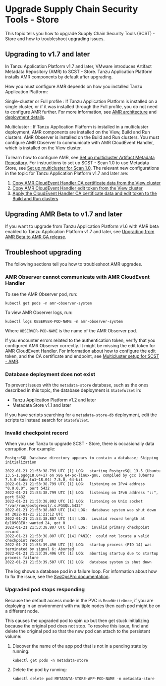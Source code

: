 # Upgrade Supply Chain Security Tools - Store

This topic tells you how to upgrade Supply Chain Security Tools (SCST) - Store and how to
troubleshoot upgrading issues.

## <a id="upgrading-1-7"></a> Upgrading to v1.7 and later

In Tanzu Application Platform v1.7 and later, VMware introduces Artifact Metadata Repository (AMR)
to SCST - Store. Tanzu Application Platform installs AMR components by default after upgrading.

How you must configure AMR depends on how you installed Tanzu Application Platform:

Single-cluster or Full profile
: If Tanzu Application Platform is installed on a single cluster, or if it was installed through the
  Full profile, you do not need to configure AMR further. For more information, see
  [AMR architecture](amr/architecture.hbs.md) and [deployment details](deployment-details.hbs.md).

Multicluster
: If Tanzu Application Platform is installed in a multicluster deployment, AMR components are
  installed on the View, Build and Run clusters. AMR Observer is installed on the Build and Run
  clusters. You must configure  AMR Observer to communicate with AMR CloudEvent Handler, which is
  installed on the View cluster.

  To learn how to configure AMR, see [Set up multicluster Artifact Metadata Repository](multicluster-setup.hbs.md).
  For instructions to set up SCST - Scan 1.0 to use Metadata Store, see
  [Set up multicluster for Scan 1.0](../scst-scan/multicluster-setup-scan-v1.hbs.md).
  The relevant new configurations in the topic for Tanzu Application Platform v1.7 and later are:

  1. [Copy AMR CloudEvent Handler CA certificate data from the View cluster](multicluster-setup.hbs.md#copy-ceh-ca)
  2. [Copy AMR CloudEvent Handler edit token from the View cluster](multicluster-setup.hbs.md#copy-ceh-token)
  3. [Apply the CloudEvent Handler CA certificate data and edit token to the Build and Run clusters](multicluster-setup.hbs.md#apply-ceh-ca-token)

## <a id="upgrading-1-7"></a> Upgrading AMR Beta to v1.7 and later

If you want to upgrade from Tanzu Application Platform v1.6 with AMR beta enabled to Tanzu
Application Platform v1.7 and later, see
[Upgrading from AMR Beta to AMR GA release](upgrading-amr-beta.hbs.md).

## <a id="troubleshoot"></a>Troubleshoot upgrading

The following sections tell you how to troubleshoot AMR upgrades.

### <a id="observer-cannot-talk-to-ceh"></a> AMR Observer cannot communicate with AMR CloudEvent Handler

To see the AMR Observer pod, run:

```console
kubectl get pods -n amr-observer-system
```

To view AMR Observer logs, run:

```console
kubectl logs OBSERVER-POD-NAME -n amr-observer-system
```

Where `OBSERVER-POD-NAME` is the name of the AMR Observer pod.

If you encounter errors related to the authentication token, verify that you configured AMR Observer
correctly. It might be missing the edit token for AMR CloudEvent Handler. For information about how
to configure the edit token, and the CA certificate and endpoint, see
[Multicluster setup for SCST - AMR](multicluster-setup.hbs.md).

### <a id="deploy-does-not-exist"></a> Database deployment does not exist

To prevent issues with the `metadata-store` database, such as the ones described in this topic, the
database deployment is `StatefulSet` in:

- Tanzu Application Platform v1.2 and later
- Metadata Store v1.1 and later

If you have scripts searching for a `metadata-store-db` deployment, edit the scripts to instead
search for `StatefulSet`.

### <a id="invalid-checkpoint-record"></a> Invalid checkpoint record

When you use Tanzu to upgrade SCST - Store, there is occasionally data corruption. For example:

```console
PostgreSQL Database directory appears to contain a database; Skipping initialization

2022-01-21 21:53:38.799 UTC [1] LOG:  starting PostgreSQL 13.5 (Ubuntu 13.5-1.pgdg18.04+1) on x86_64-pc-linux-gnu, compiled by gcc (Ubuntu 7.5.0-3ubuntu1~18.04) 7.5.0, 64-bit
2022-01-21 21:53:38.799 UTC [1] LOG:  listening on IPv4 address "0.0.0.0", port 5432
2022-01-21 21:53:38.799 UTC [1] LOG:  listening on IPv6 address "::", port 5432
2022-01-21 21:53:38.802 UTC [1] LOG:  listening on Unix socket "/var/run/postgresql/.s.PGSQL.5432"
2022-01-21 21:53:38.807 UTC [14] LOG:  database system was shut down at 2022-01-21 21:21:12 UTC
2022-01-21 21:53:38.807 UTC [14] LOG:  invalid record length at 0/1898BE8: wanted 24, got 0
2022-01-21 21:53:38.807 UTC [14] LOG:  invalid primary checkpoint record
2022-01-21 21:53:38.807 UTC [14] PANIC:  could not locate a valid checkpoint record
2022-01-21 21:53:39.496 UTC [1] LOG:  startup process (PID 14) was terminated by signal 6: Aborted
2022-01-21 21:53:39.496 UTC [1] LOG:  aborting startup due to startup process failure
2022-01-21 21:53:39.507 UTC [1] LOG:  database system is shut down
```

The log shows a database pod in a failure loop. For information about how to fix the issue, see the
[SysOpsPro documentation](https://sysopspro.com/fix-postgresql-error-panic-could-not-locate-a-valid-checkpoint-record/).

### <a id="upgraded-pod-hanging"></a> Upgraded pod stops responding

Because the default access mode in the PVC is `ReadWriteOnce`, if you are deploying in an
environment with multiple nodes then each pod might be on a different node.

This causes the upgraded pod to spin up but then get stuck initializing because the original pod
does not stop. To resolve this issue, find and delete the original pod so that the new pod can
attach to the persistent volume:

1. Discover the name of the app pod that is not in a pending state by running:

   ```console
   kubectl get pods -n metadata-store
   ```

2. Delete the pod by running:

   ```console
   kubectl delete pod METADATA-STORE-APP-POD-NAME -n metadata-store
   ```
